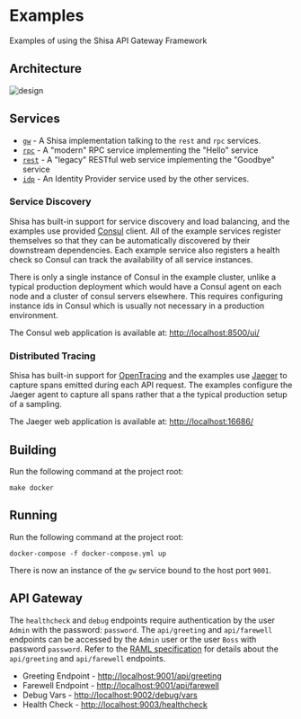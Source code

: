 # Examples

Examples of using the Shisa API Gateway Framework

## Architecture

![design](examples.png)

## Services

- [`gw`](gw) - A Shisa implementation talking to the `rest` and `rpc` services.
- [`rpc`](rpc) - A "modern" RPC service implementing the "Hello" service
- [`rest`](rest) - A "legacy" RESTful web service implementing the "Goodbye" service
- [`idp`](idp) - An Identity Provider service used by the other services.

### Service Discovery

Shisa has built-in support for service discovery and load balancing,
and the examples use provided [Consul](https://www.consul.io/) client.
All of the example services register themselves so that they can be
automatically discovered by their downstream dependencies.  Each
example service also registers a health check so Consul can track the
availability of all service instances.

There is only a single instance of Consul in the example cluster,
unlike a typical production deployment which would have a Consul agent
on each node and a cluster of consul servers elsewhere.  This requires
configuring instance ids in Consul which is usually not necessary in a
production environment.

The Consul web application is available at: <http://localhost:8500/ui/>

### Distributed Tracing

Shisa has built-in support for [OpenTracing](http://opentracing.io/)
and the examples use [Jaeger](https://www.jaegertracing.io/) to
capture spans emitted during each API request.  The examples configure
the Jaeger agent to capture all spans rather that a the typical
production setup of a sampling.

The Jaeger web application is available at: <http://localhost:16686/>

## Building

Run the following command at the project root:

    make docker

## Running

Run the following command at the project root:

    docker-compose -f docker-compose.yml up

There is now an instance of the `gw` service bound to the host port `9001`.

## API Gateway

The `healthcheck` and `debug` endpoints require authentication by the
user `Admin` with the password: `password`.  The `api/greeting` and
`api/farewell` endpoints can be accessed by the `Admin` user or  the
user `Boss` with password `password`.  Refer to the [RAML specification](examples/gw/README.md#endpoints)
for details about the `api/greeting` and `api/farewell` endpoints.

- Greeting Endpoint - <http://localhost:9001/api/greeting>
- Farewell Endpoint - <http://localhost:9001/api/farewell>
- Debug Vars - <http://localhost:9002/debug/vars>
- Health Check - <http://localhost:9003/healthcheck>

